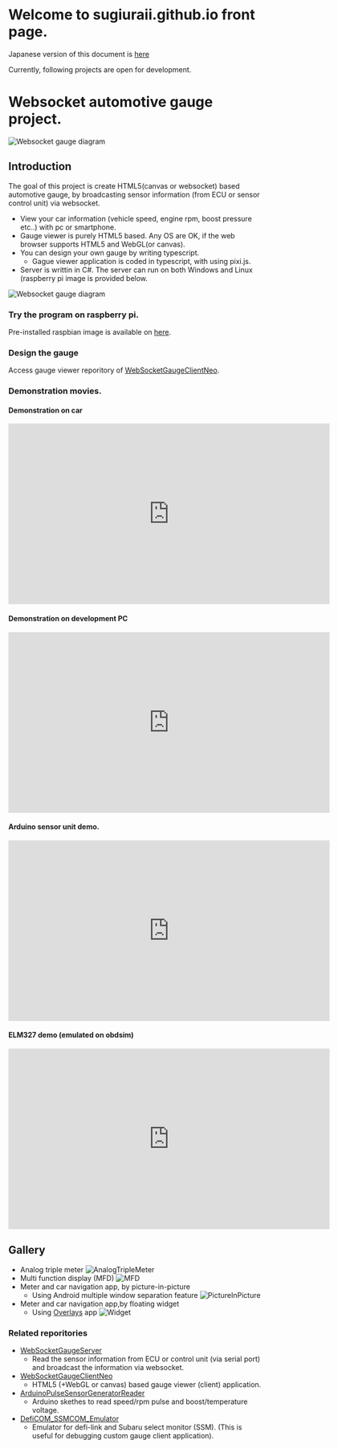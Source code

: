 # Welcome to sugiuraii.github.io front page.

Japanese version of this document is [here](./README.ja.html)

Currently, following projects are open for development.

# Websocket automotive gauge project.
![Websocket gauge diagram](./car-dashboard_test1.svg)

## Introduction
The goal of this project is create HTML5(canvas or websocket) based automotive gauge, by broadcasting sensor information (from ECU or sensor control unit) via websocket.

* View your car information (vehicle speed, engine rpm, boost pressure etc..) with pc or smartphone.
* Gauge viewer is purely HTML5 based. Any OS are OK, if the web browser supports HTML5 and WebGL(or canvas).
* You can design your own gauge by writing typescript.
	* Gague viewer application is coded in typescript, with using pixi.js.
* Server is writtin in C#. The server can run on both Windows and Linux (raspberry pi image is provided below.

![Websocket gauge diagram](./WebsocketGaugeDiagram.png)

### Try the program on raspberry pi.
Pre-installed raspbian image is available on [here](https://sugiuraii.github.io/WebSocketGaugeServer/RasobianImageSetup.html).

### Design the gauge
Access gauge viewer reporitory of [WebSocketGaugeClientNeo](https://sugiuraii.github.io/WebSocketGaugeClientNeo/).

### Demonstration movies.
#### Demonstration on car
<iframe width="640" height="360" src="https://www.youtube.com/embed/QCOYLCIrU_s" frameborder="0" allow="autoplay; encrypted-media" allowfullscreen></iframe>

#### Demonstration on development PC
<iframe width="640" height="360" src="https://www.youtube.com/embed/pAk8FpmZctI" frameborder="0" allow="autoplay; encrypted-media" allowfullscreen></iframe>

#### Arduino sensor unit demo.
<iframe width="640" height="360" src="https://www.youtube.com/embed/HvkB07k6gMc" frameborder="0" allow="autoplay; encrypted-media" allowfullscreen></iframe>

#### ELM327 demo (emulated on obdsim)
<iframe width="640" height="360" src="https://www.youtube.com/embed/l_niGjlkpQ4" frameborder="0" allow="autoplay; encrypted-media" allowfullscreen></iframe>

## Gallery
* Analog triple meter
![AnalogTripleMeter](./TripleAnalogMeter.png)
* Multi function display (MFD)
![MFD](./MFDScreenShot.png)
* Meter and car navigation app, by picture-in-picture
	* Using Android multiple window separation feature
![PictureInPicture](./MeterWithPictureInPicture.jpg)
* Meter and car navigation app,by floating widget
	* Using [Overlays](https://play.google.com/store/apps/details?id=com.applay.overlay) app
![Widget](./MeterOverlayWidget.jpg)

### Related reporitories
* [WebSocketGaugeServer](https://sugiuraii.github.io/WebSocketGaugeServer/)
	* Read the sensor information from ECU or control unit (via serial port) and broadcast the information via websocket.
* [WebSocketGaugeClientNeo](https://sugiuraii.github.io/WebSocketGaugeClientNeo/)
	* HTML5 (+WebGL or canvas) based gauge viewer (client) application.
* [ArduinoPulseSensorGeneratorReader](https://sugiuraii.github.io/ArduinoPulseSensorGeneratorReader/)
	* Arduino skethes to read speed/rpm pulse and boost/temperature voltage.
* [DefiCOM_SSMCOM_Emulator](https://sugiuraii.github.io/DefiCOM_SSMCOM_Emulator/)
	* Emulator for defi-link and Subaru select monitor (SSM). (This is useful for debugging custom gauge client application).

